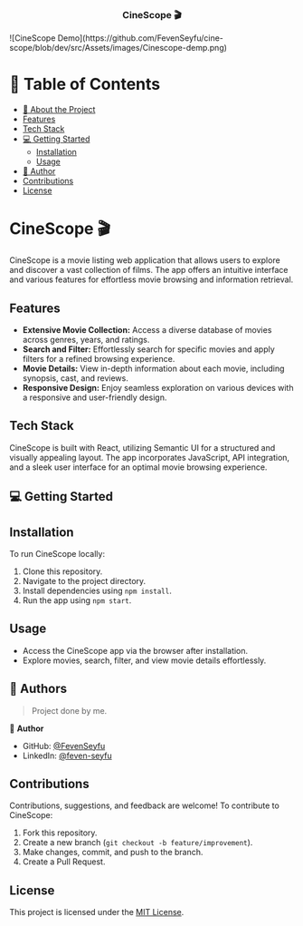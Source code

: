 <div align="center">

  <h3><b>CineScope 🎬</b></h3>
 

</div>
 ![CineScope Demo](https://github.com/FevenSeyfu/cine-scope/blob/dev/src/Assets/images/Cinescope-demp.png)

# 📗 Table of Contents
- [📖 About the Project](#CineScope)
- [Features](#features)
- [Tech Stack](#tech-stack)
- [💻 Getting Started](#getting-started)
    - [Installation](#installation)
    - [Usage](#usage)
- [👥 Author](#authors)
- [Contributions](#contributions)
- [License](#license)

# CineScope 🎬

CineScope is a movie listing web application that allows users to explore and discover a vast collection of films. The app offers an intuitive interface and various features for effortless movie browsing and information retrieval.

## Features

- **Extensive Movie Collection:** Access a diverse database of movies across genres, years, and ratings.
- **Search and Filter:** Effortlessly search for specific movies and apply filters for a refined browsing experience.
- **Movie Details:** View in-depth information about each movie, including synopsis, cast, and reviews.
- **Responsive Design:** Enjoy seamless exploration on various devices with a responsive and user-friendly design.

## Tech Stack

CineScope is built with React, utilizing Semantic UI for a structured and visually appealing layout. The app incorporates JavaScript, API integration, and a sleek user interface for an optimal movie browsing experience.

## 💻 Getting Started <a name="getting-started"></a>

## Installation

To run CineScope locally:

1. Clone this repository.
2. Navigate to the project directory.
3. Install dependencies using `npm install`.
4. Run the app using `npm start`.

## Usage

- Access the CineScope app via the browser after installation.
- Explore movies, search, filter, and view movie details effortlessly.

## 👥 Authors <a name="authors"></a>

> Project done by me.

👤 **Author**

- GitHub: [@FevenSeyfu](https://github.com/FevenSeyfu)
- LinkedIn: [@feven-seyfu](https://www.linkedin.com/in/feven-seyfu)

## Contributions

Contributions, suggestions, and feedback are welcome! To contribute to CineScope:

1. Fork this repository.
2. Create a new branch (`git checkout -b feature/improvement`).
3. Make changes, commit, and push to the branch.
4. Create a Pull Request.

## License

This project is licensed under the [MIT License](https://opensource.org/licenses/MIT).
